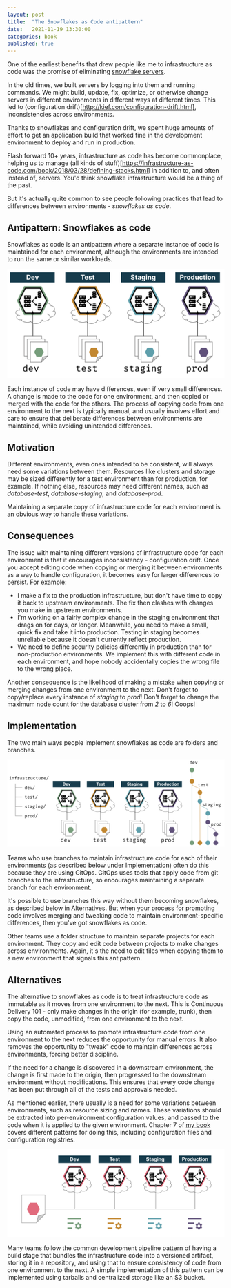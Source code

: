 ```yaml
---
layout: post
title:  "The Snowflakes as Code antipattern"
date:   2021-11-19 13:30:00
categories: book
published: true
---
```


One of the earliest benefits that drew people like me to infrastructure as code was the promise of eliminating [snowflake servers](https://martinfowler.com/bliki/SnowflakeServer.html).

In the old times, we built servers by logging into them and running commands. We might build, update, fix, optimize, or otherwise change servers in different environments in different ways at different times. This led to (configuration drift)[http://kief.com/configuration-drift.html], inconsistencies across environments.

Thanks to snowflakes and configuration drift, we spent huge amounts of effort to get an application build that worked fine in the development environment to deploy and run in production.

Flash forward 10+ years, infrastructure as code has become commonplace, helping us to manage (all kinds of stuff)[https://infrastructure-as-code.com/book/2018/03/28/defining-stacks.html] in addition to, and often instead of, servers. You'd think snowflake infrastructure would be a thing of the past.

But it's actually quite common to see people following practices that lead to differences between environments - _snowflakes as code_.


## Antipattern: Snowflakes as code

Snowflakes as code is an antipattern where a separate instance of code is maintained for each environment, although the environments are intended to run the same or similar workloads.


![Multiple environments, each with its own set of code](/images/snowflakes-as-code.png)


Each instance of code may have differences, even if very small differences. A change is made to the code for one environment, and then copied or merged with the code for the others. The process of copying code from one environment to the next is typically manual, and usually involves effort and care to ensure that deliberate differences between environments are maintained, while avoiding unintended differences.


## Motivation

Different environments, even ones intended to be consistent, will always need some variations between them. Resources like clusters and storage may be sized differently for a test environment than for production, for example. If nothing else, resources may need different names, such as _database-test_, _database-staging_, and _database-prod_.

Maintaining a separate copy of infrastructure code for each environment is an obvious way to handle these variations.


## Consequences

The issue with maintaining different versions of infrastructure code for each environment is that it encourages inconsistency - configuration drift. Once you accept editing code when copying or merging it between environments as a way to handle configuration, it becomes easy for larger differences to persist. For example:

* I make a fix to the production infrastructure, but don't have time to copy it back to upstream environments. The fix then clashes with changes you make in upstream environments.
* I'm working on a fairly complex change in the staging environment that drags on for days, or longer. Meanwhile, you need to make a small, quick fix and take it into production. Testing in staging becomes unreliable because it doesn't currently reflect production.
* We need to define security policies differently in production than for non-production environments. We implement this with different code in each environment, and hope nobody accidentally copies the wrong file to the wrong place.

Another consequence is the likelihood of making a mistake when copying or merging changes from one environment to the next. Don't forget to copy/replace every instance of *staging* to *prod*! Don't forget to change the maximum node count for the database cluster from *2* to *6*! Ooops!


## Implementation

The two main ways people implement snowflakes as code are folders and branches.


![Environment folders and environment branches](/images/snowflakes-folders-branches.png)


Teams who use branches to maintain infrastructure code for each of their environments (as described below under Implementation) often do this because they are using GitOps. GitOps uses tools that apply code from git branches to the infrastructure, so encourages maintaining a separate branch for each environment.

It's possible to use branches this way without them becoming snowflakes, as described below in Alternatives. But when your process for promoting code involves merging and tweaking code to maintain environment-specific differences, then you've got snowflakes as code.

Other teams use a folder structure to maintain separate projects for each environment. They copy and edit code between projects to make changes across environments. Again, it's the need to edit files when copying them to a new environment that signals this antipattern.


## Alternatives

The alternative to snowflakes as code is to treat infrastructure code as immutable as it moves from one environment to the next. This is Continuous Delivery 101 - only make changes in the origin (for example, trunk), then copy the code, unmodified, from one environment to the next.

Using an automated process to promote infrastructure code from one environment to the next reduces the opportunity for manual errors. It also removes the opportunity to "tweak" code to maintain differences across environments, forcing better discipline.

If the need for a change is discovered in a downstream environment, the change is first made to the origin, then progressed to the downstream environment without modifications. This ensures that every code change has been put through all of the tests and approvals needed.

As mentioned earlier, there usually is a need for some variations between environments, such as resource sizing and names. These variations should be extracted into per-environment configuration values, and passed to the code when it is applied to the given environment. Chapter 7 of [my book](/book/) covers different patterns for doing this, including configuration files and configuration registries.


![Separating infrastructure code and per-environment configuration](/images/non-snowflake-configuration.png)


Many teams follow the common development pipeline pattern of having a build stage that bundles the infrastructure code into a versioned artifact, storing it in a repository, and using that to ensure consistency of code from one environment to the next. A simple implementation of this pattern can be implemented using tarballs and centralized storage like an S3 bucket.

